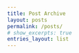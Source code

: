 ```yaml
---
title: Post Archive
layout: posts
permalink: /posts/
# show_excerpts: true
entries_layout: list
---
```

